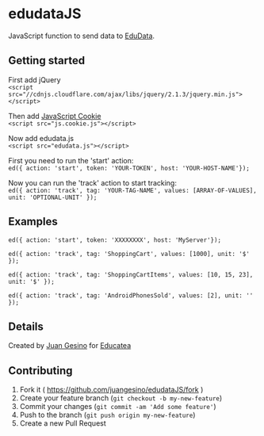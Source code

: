 # edudataJS
JavaScript function to send data to [EduData](http://data.educatea.com.ar).

## Getting started

First add jQuery      
```<script src="//cdnjs.cloudflare.com/ajax/libs/jquery/2.1.3/jquery.min.js"></script>```

Then add [JavaScript Cookie](https://github.com/js-cookie/js-cookie)      
```<script src="js.cookie.js"></script>```

Now add edudata.js     
```<script src="edudata.js"></script>```

First you need to run the 'start' action:   
```ed({ action: 'start', token: 'YOUR-TOKEN', host: 'YOUR-HOST-NAME'});```

Now you can run the 'track' action to start tracking:   
```ed({ action: 'track', tag: 'YOUR-TAG-NAME', values: [ARRAY-OF-VALUES], unit: 'OPTIONAL-UNIT' });```

## Examples

```ed({ action: 'start', token: 'XXXXXXXX', host: 'MyServer'});``` 

```ed({ action: 'track', tag: 'ShoppingCart', values: [1000], unit: '$' });``` 

```ed({ action: 'track', tag: 'ShoppingCartItems', values: [10, 15, 23], unit: '$' });``` 

```ed({ action: 'track', tag: 'AndroidPhonesSold', values: [2], unit: '' });``` 

## Details

Created by [Juan Gesino](https://github.com/juangesino) for [Educatea](http://educatea.com.ar)

## Contributing

1. Fork it ( https://github.com/juangesino/edudataJS/fork )
2. Create your feature branch (`git checkout -b my-new-feature`)
3. Commit your changes (`git commit -am 'Add some feature'`)
4. Push to the branch (`git push origin my-new-feature`)
5. Create a new Pull Request

